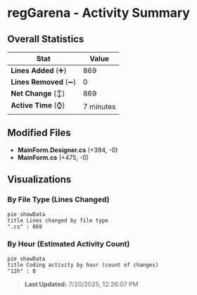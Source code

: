 # regGarena - Activity Summary 

## Overall Statistics

| Stat                   | Value                                                             |
| ---------------------- | ----------------------------------------------------------------- |
| **Lines Added** (➕)   | 869                                          |
| **Lines Removed** (➖) | 0                                        |
| **Net Change** (↕)    | 869                |
| **Active Time** (⌚)   | 7 minutes |


## Modified Files
- **MainForm.Designer.cs** (+394, -0)
- **MainForm.cs** (+475, -0)

## Visualizations

### By File Type (Lines Changed)

```mermaid
pie showData
title Lines changed by file type
".cs" : 869
```

### By Hour (Estimated Activity Count)

```mermaid
pie showData
title Coding activity by hour (count of changes)
"12h" : 8
```


> **Last Updated:** 7/20/2025, 12:26:07 PM